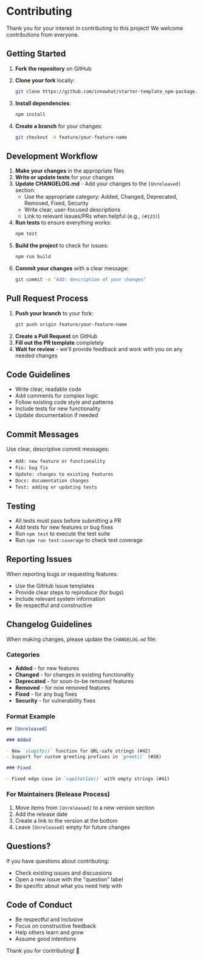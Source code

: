 # Contributing

Thank you for your interest in contributing to this project! We welcome contributions from everyone.

## Getting Started

1. **Fork the repository** on GitHub
2. **Clone your fork** locally:

    ```bash
    git clone https://github.com/innowhat/starter-template_npm-package.git

    ```

3. **Install dependencies**:
    ```bash
    npm install
    ```
4. **Create a branch** for your changes:
    ```bash
    git checkout -b feature/your-feature-name
    ```

## Development Workflow

1. **Make your changes** in the appropriate files
2. **Write or update tests** for your changes
3. **Update CHANGELOG.md** - Add your changes to the `[Unreleased]` section:
    - Use the appropriate category: Added, Changed, Deprecated, Removed, Fixed, Security
    - Write clear, user-focused descriptions
    - Link to relevant issues/PRs when helpful (e.g., `(#123)`)
4. **Run tests** to ensure everything works:
    ```bash
    npm test
    ```
5. **Build the project** to check for issues:
    ```bash
    npm run build
    ```
6. **Commit your changes** with a clear message:
    ```bash
    git commit -m "Add: description of your changes"
    ```

## Pull Request Process

1. **Push your branch** to your fork:
    ```bash
    git push origin feature/your-feature-name
    ```
2. **Create a Pull Request** on GitHub
3. **Fill out the PR template** completely
4. **Wait for review** - we'll provide feedback and work with you on any needed changes

## Code Guidelines

- Write clear, readable code
- Add comments for complex logic
- Follow existing code style and patterns
- Include tests for new functionality
- Update documentation if needed

## Commit Messages

Use clear, descriptive commit messages:

- `Add: new feature or functionality`
- `Fix: bug fix`
- `Update: changes to existing features`
- `Docs: documentation changes`
- `Test: adding or updating tests`

## Testing

- All tests must pass before submitting a PR
- Add tests for new features or bug fixes
- Run `npm test` to execute the test suite
- Run `npm run test:coverage` to check test coverage

## Reporting Issues

When reporting bugs or requesting features:

- Use the GitHub issue templates
- Provide clear steps to reproduce (for bugs)
- Include relevant system information
- Be respectful and constructive

## Changelog Guidelines

When making changes, please update the `CHANGELOG.md` file:

### Categories

- **Added** - for new features
- **Changed** - for changes in existing functionality
- **Deprecated** - for soon-to-be removed features
- **Removed** - for now removed features
- **Fixed** - for any bug fixes
- **Security** - for vulnerability fixes

### Format Example

```markdown
## [Unreleased]

### Added

- New `slugify()` function for URL-safe strings (#42)
- Support for custom greeting prefixes in `greet()` (#38)

### Fixed

- Fixed edge case in `capitalize()` with empty strings (#41)
```

### For Maintainers (Release Process)

1. Move items from `[Unreleased]` to a new version section
2. Add the release date
3. Create a link to the version at the bottom
4. Leave `[Unreleased]` empty for future changes

## Questions?

If you have questions about contributing:

- Check existing issues and discussions
- Open a new issue with the "question" label
- Be specific about what you need help with

## Code of Conduct

- Be respectful and inclusive
- Focus on constructive feedback
- Help others learn and grow
- Assume good intentions

Thank you for contributing! 🎉
